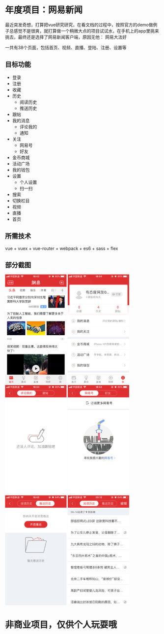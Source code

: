 # 年度项目：网易新闻

最近突发奇想，打算把vue研究研究，在看文档的过程中，按照官方的demo做例子总感觉不是很爽，就打算做一个稍微大点的项目试试水，在手机上的app里挑来挑去，最终还是选择了网易新闻客户端，原因无他： 网易大法好

一共有38个页面，包括首页、视频、直播、登陆、注册、设置等

## 目标功能

* 登录
* 注册
* 收藏
* 历史
    * 阅读历史
    * 推送历史
* 跟帖
* 我的消息
    * 评论我的
    * 通知
* 关注
    * 网易号
    * 好友
* 金币商城
* 活动广场
* 我的钱包
* 设置
    * 个人设置
    * 扫一扫
* 搜索
* 切换栏目
* 视频
* 直播
* 首页

## 所需技术

vue + vuex + vue-router + webpack + es6 + sass + flex

## 部分截图

<img src="https://raw.githubusercontent.com/jiaoshibo/images/master/screenshots/01.PNG" width="200px;">
<img src="https://raw.githubusercontent.com/jiaoshibo/images/master/screenshots/02.PNG" width="200px">
<img src="https://raw.githubusercontent.com/jiaoshibo/images/master/screenshots/03.jpg" width="200px">
<img src="https://raw.githubusercontent.com/jiaoshibo/images/master/screenshots/04.PNG" width="200px">
<img src="https://github.com/jiaoshibo/images/blob/master/screenshots/05.PNG?raw=true" width="200px">
<img src="https://raw.githubusercontent.com/jiaoshibo/images/master/screenshots/06.PNG" width="200px">

# 非商业项目，仅供个人玩耍哦
